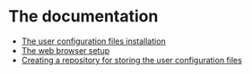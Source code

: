 # The documentation

-   [The user configuration files installation](./user_config_files_installation.md)
-   [The web browser setup](./web_browser_setup.md)
-   [Creating a repository for storing the user configuration files](./creating_user_config_files_repo.md)

